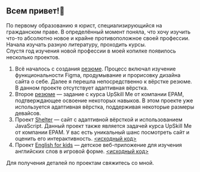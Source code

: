 ## Всем привет!👋

По первому образованию я юрист, специализирующийся на гражданском праве.
В определённый момент поняла, что хочу изучить что-то абсолютно новое и крайне противоположное своей профессии.
Начала изучать разную литературу, проходить курсы.  
Спустя год изучения новой профессии в моей копилке появилось несколько проектов.

1. Всё началось с создания [резюме](https://foxyraspberry.github.io/resume). Процесс включал изучение функциональности Figma, продумывание и прорисовку дизайна сайта о себе. Далее я перешла непосредственно к вёрстке резюме. В данном проекте отсутствует адаптивная вёрстка.
2. Второе [резюме](https://foxyraspberry.github.io/rsschool-cv) — задание с курса UpSkill Me от компании EPAM, подтверждающее освоение некоторых навыков. В этом проекте уже используется адаптивная вёрстка, поддерживая некоторые размеры девайсов.
3. Проект [Shelter](https://foxyraspberry.github.io/Shelter/pages/main) — сайт с адаптивной вёрсткой и использованием JavaScript. Данный проект также является задачей курса UpSkill Me от компании EPAM. У вас есть уникальный шанс посмотреть сайт и оценить его интерактивность.
[<исходный код>](https://github.com/FoxyRaspberry/Shelter/tree/develop)
4. Проект [English for kids](https://foxyraspberry.github.io/english-for-kids/) — детское веб-приложение для изучения английских слов в игровой форме.
[<исходный код>](https://github.com/FoxyRaspberry/english-for-kids/tree/develop)

Для получения деталей по проектам свяжитесь со мной.
